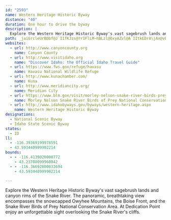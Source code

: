 ```yaml
---
id: "2593"
name: Western Heritage Historic Byway
distance: "40"
duration: One hour to drive the byway
description: |
  Explore the Western Heritage Historic Byway's vast sagebrush lands and canyon rims of the Snake River. The panoramic, breathtaking view encompasses the snowcapped Owyhee Mountains, the Boise Front, and the Snake River Birds of Prey National Conservation Area. At Dedication Point enjoy an unforgettable sight overlooking the Snake River's cliffs.
path: _jaiGrcleUrBDbf@J`IIfKJzs@?rIFlLM~hBLzl@OxyAZvl@A`IItkEDrA\jAx@vBdCxAtEJdBAxQOzYSnt@ErAYlAUd@d@l@^LhAB`I@pHOpIFdQQfg@DzOGz[N|UA~T^nn@@peBApnAJ`k@K~f@D~QE|~CAhzAHzVGziAFfg@G`xDDvsADr@KrA_A^k@Pa@FsBZenBLoA^c@h@GxEKjsBX~MElaDyhC~@a@z]sK|j@oQHKdADb@\JTHj@?`AO^o@h@}BZyAf@wFlDgMlJgGjDiBxA{FnHeAd@wFZaJvH}BfCOf@?jAh@x@^F^GdEaD|@i@hE{AjAKbAD~ApA|F`CfCV
websites:
  - url: http://www.canyoncounty.org
    name: Canyon County
  - url: http://www.visitidaho.org
    name: "Discover Idaho: the Official Idaho Travel Guide"
  - url: https://www.fws.gov/refuge/havasu
    name: Havasu National Wildlife Refuge
  - url: http://www.kunachamber.com/
    name: Kuna
  - url: http://www.meridiancity.org/
    name: Meridian City
  - url: https://www.blm.gov/visit/morley-nelson-snake-river-birds-prey-national-conservation-area
    name: Morley Nelson Snake River Birds of Prey National Conservation Area
  - url: http://www.idahobyways.gov/byways/western-heritage.aspx
    name: Western Heritage Historic Byway
designations:
  - National Scenic Byway
  - Idaho State Scenic Byway
states:
  - ID
ll:
  - -116.39369199978591
  - 43.593440999902214
bounds:
  - - -116.4139020000772
    - 43.23788099960842
  - - -116.36692800032694
    - 43.593440999902214

---
```


Explore the Western Heritage Historic Byway's vast sagebrush lands and canyon rims of the Snake River. The panoramic, breathtaking view encompasses the snowcapped Owyhee Mountains, the Boise Front, and the Snake River Birds of Prey National Conservation Area. At Dedication Point enjoy an unforgettable sight overlooking the Snake River's cliffs.
